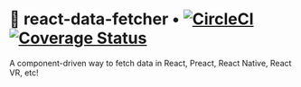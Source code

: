 # 🎣 react-data-fetcher • [![CircleCI](https://circleci.com/gh/CharlesMangwa/react-data-fetcher.svg?style=shield&circle-token=ec4d3afecb3cd2d7fd6712b2a6b2f576b9dfb08f)](https://circleci.com/gh/CharlesMangwa/react-data-fetcher) [![Coverage Status](https://coveralls.io/repos/github/CharlesMangwa/react-data-fetcher/badge.svg?branch=master&t=YCvNBr)](https://coveralls.io/github/CharlesMangwa/react-data-fetcher?branch=master)
<!-- [![npm downloads](https://img.shields.io/npm/dm/react-data-fetcher.svg?maxAge=2592000)](https://www.npmjs.com/package/react-data-fetcher)
[![npm version](https://img.shields.io/npm/v/react-data-fetcher.svg)](https://www.npmjs.com/package/react-data-fetcher) -->

A component-driven way to fetch data in React, Preact, React Native, React VR, etc!
